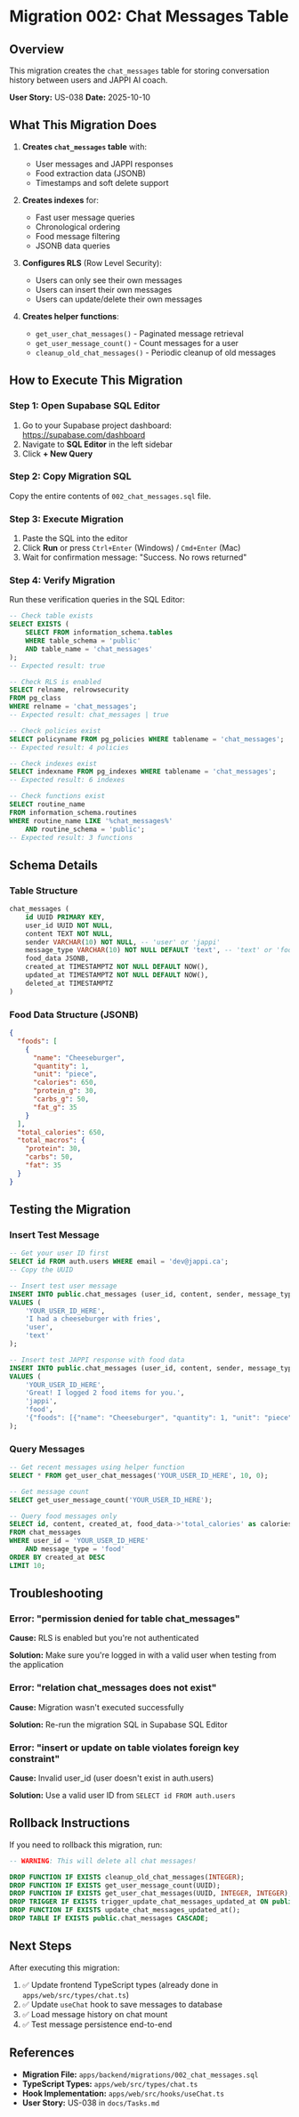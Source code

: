 # Migration 002: Chat Messages Table

## Overview

This migration creates the `chat_messages` table for storing conversation history between users and JAPPI AI coach.

**User Story:** US-038
**Date:** 2025-10-10

## What This Migration Does

1. **Creates `chat_messages` table** with:
   - User messages and JAPPI responses
   - Food extraction data (JSONB)
   - Timestamps and soft delete support

2. **Creates indexes** for:
   - Fast user message queries
   - Chronological ordering
   - Food message filtering
   - JSONB data queries

3. **Configures RLS** (Row Level Security):
   - Users can only see their own messages
   - Users can insert their own messages
   - Users can update/delete their own messages

4. **Creates helper functions**:
   - `get_user_chat_messages()` - Paginated message retrieval
   - `get_user_message_count()` - Count messages for a user
   - `cleanup_old_chat_messages()` - Periodic cleanup of old messages

## How to Execute This Migration

### Step 1: Open Supabase SQL Editor

1. Go to your Supabase project dashboard: https://supabase.com/dashboard
2. Navigate to **SQL Editor** in the left sidebar
3. Click **+ New Query**

### Step 2: Copy Migration SQL

Copy the entire contents of `002_chat_messages.sql` file.

### Step 3: Execute Migration

1. Paste the SQL into the editor
2. Click **Run** or press `Ctrl+Enter` (Windows) / `Cmd+Enter` (Mac)
3. Wait for confirmation message: "Success. No rows returned"

### Step 4: Verify Migration

Run these verification queries in the SQL Editor:

```sql
-- Check table exists
SELECT EXISTS (
    SELECT FROM information_schema.tables
    WHERE table_schema = 'public'
    AND table_name = 'chat_messages'
);
-- Expected result: true

-- Check RLS is enabled
SELECT relname, relrowsecurity
FROM pg_class
WHERE relname = 'chat_messages';
-- Expected result: chat_messages | true

-- Check policies exist
SELECT policyname FROM pg_policies WHERE tablename = 'chat_messages';
-- Expected result: 4 policies

-- Check indexes exist
SELECT indexname FROM pg_indexes WHERE tablename = 'chat_messages';
-- Expected result: 6 indexes

-- Check functions exist
SELECT routine_name
FROM information_schema.routines
WHERE routine_name LIKE '%chat_messages%'
    AND routine_schema = 'public';
-- Expected result: 3 functions
```

## Schema Details

### Table Structure

```sql
chat_messages (
    id UUID PRIMARY KEY,
    user_id UUID NOT NULL,
    content TEXT NOT NULL,
    sender VARCHAR(10) NOT NULL, -- 'user' or 'jappi'
    message_type VARCHAR(10) NOT NULL DEFAULT 'text', -- 'text' or 'food'
    food_data JSONB,
    created_at TIMESTAMPTZ NOT NULL DEFAULT NOW(),
    updated_at TIMESTAMPTZ NOT NULL DEFAULT NOW(),
    deleted_at TIMESTAMPTZ
)
```

### Food Data Structure (JSONB)

```json
{
  "foods": [
    {
      "name": "Cheeseburger",
      "quantity": 1,
      "unit": "piece",
      "calories": 650,
      "protein_g": 30,
      "carbs_g": 50,
      "fat_g": 35
    }
  ],
  "total_calories": 650,
  "total_macros": {
    "protein": 30,
    "carbs": 50,
    "fat": 35
  }
}
```

## Testing the Migration

### Insert Test Message

```sql
-- Get your user ID first
SELECT id FROM auth.users WHERE email = 'dev@jappi.ca';
-- Copy the UUID

-- Insert test user message
INSERT INTO public.chat_messages (user_id, content, sender, message_type)
VALUES (
    'YOUR_USER_ID_HERE',
    'I had a cheeseburger with fries',
    'user',
    'text'
);

-- Insert test JAPPI response with food data
INSERT INTO public.chat_messages (user_id, content, sender, message_type, food_data)
VALUES (
    'YOUR_USER_ID_HERE',
    'Great! I logged 2 food items for you.',
    'jappi',
    'food',
    '{"foods": [{"name": "Cheeseburger", "quantity": 1, "unit": "piece", "calories": 650, "protein_g": 30, "carbs_g": 50, "fat_g": 35}, {"name": "French fries", "quantity": 150, "unit": "g", "calories": 400, "protein_g": 5, "carbs_g": 50, "fat_g": 20}], "total_calories": 1050, "total_macros": {"protein": 35, "carbs": 100, "fat": 55}}'::jsonb
);
```

### Query Messages

```sql
-- Get recent messages using helper function
SELECT * FROM get_user_chat_messages('YOUR_USER_ID_HERE', 10, 0);

-- Get message count
SELECT get_user_message_count('YOUR_USER_ID_HERE');

-- Query food messages only
SELECT id, content, created_at, food_data->'total_calories' as calories
FROM chat_messages
WHERE user_id = 'YOUR_USER_ID_HERE'
    AND message_type = 'food'
ORDER BY created_at DESC
LIMIT 10;
```

## Troubleshooting

### Error: "permission denied for table chat_messages"

**Cause:** RLS is enabled but you're not authenticated

**Solution:** Make sure you're logged in with a valid user when testing from the application

### Error: "relation chat_messages does not exist"

**Cause:** Migration wasn't executed successfully

**Solution:** Re-run the migration SQL in Supabase SQL Editor

### Error: "insert or update on table violates foreign key constraint"

**Cause:** Invalid user_id (user doesn't exist in auth.users)

**Solution:** Use a valid user ID from `SELECT id FROM auth.users`

## Rollback Instructions

If you need to rollback this migration, run:

```sql
-- WARNING: This will delete all chat messages!

DROP FUNCTION IF EXISTS cleanup_old_chat_messages(INTEGER);
DROP FUNCTION IF EXISTS get_user_message_count(UUID);
DROP FUNCTION IF EXISTS get_user_chat_messages(UUID, INTEGER, INTEGER);
DROP TRIGGER IF EXISTS trigger_update_chat_messages_updated_at ON public.chat_messages;
DROP FUNCTION IF EXISTS update_chat_messages_updated_at();
DROP TABLE IF EXISTS public.chat_messages CASCADE;
```

## Next Steps

After executing this migration:

1. ✅ Update frontend TypeScript types (already done in `apps/web/src/types/chat.ts`)
2. ✅ Update `useChat` hook to save messages to database
3. ✅ Load message history on chat mount
4. ✅ Test message persistence end-to-end

## References

- **Migration File:** `apps/backend/migrations/002_chat_messages.sql`
- **TypeScript Types:** `apps/web/src/types/chat.ts`
- **Hook Implementation:** `apps/web/src/hooks/useChat.ts`
- **User Story:** US-038 in `docs/Tasks.md`
